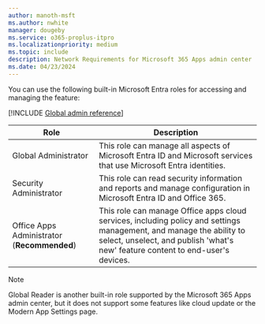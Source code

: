 ```yaml
---
author: manoth-msft
ms.author: nwhite
manager: dougeby
ms.service: o365-proplus-itpro
ms.localizationpriority: medium
ms.topic: include
description: Network Requirements for Microsoft 365 Apps admin center 
ms.date: 04/23/2024
---
```

<!--This file is shared by cloud-update.md, cloud-update.md, inventory.md, microsoft-365-apps-health.md, overview.md, security-update-status.md, overview-cloud-policy.md. Headings are driven by article context.-->
You can use the following built-in Microsoft Entra roles for accessing and managing the feature:

<!--Using include for adding global admin reference-->
[!INCLUDE [Global admin reference](../../includes/global-admin-reference.md)]

| Role                       | Description       |
| -------------------------- | ----------------- |
| Global Administrator       | This role can manage all aspects of Microsoft Entra ID and Microsoft services that use Microsoft Entra identities.
| Security Administrator     | This role can read security information and reports and manage configuration in Microsoft Entra ID and Office 365.
| Office Apps Administrator (**Recommended**) | This role can manage Office apps cloud services, including policy and settings management, and manage the ability to select, unselect, and publish 'what's new' feature content to end-user's devices.

> [!NOTE]
> Global Reader is another built-in role supported by the Microsoft 365 Apps admin center, but it does not support some features like cloud update or the Modern App Settings page.
